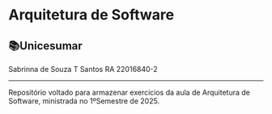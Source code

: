 # Arquitetura de Software

📚Unicesumar 
------
Sabrinna de Souza T Santos RA 22016840-2
****
Repositório voltado para armazenar exercícios da aula de Arquitetura de Software, ministrada no 1ºSemestre de 2025.
